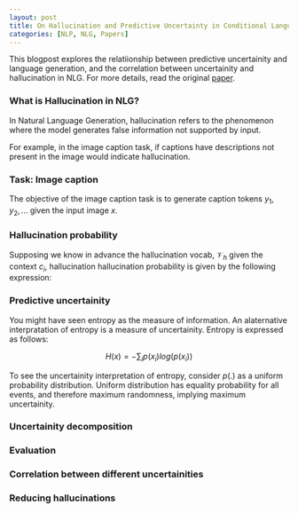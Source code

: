 ```yaml
---
layout: post
title: On Hallucination and Predictive Uncertainty in Conditional Language Generation
categories: [NLP, NLG, Papers]
---
```


This blogpost explores the relatiionship between predictive uncertainity and language generation, 
and the correlation between uncertainity and hallucination in NLG. For more details, read the 
original [paper](https://arxiv.org/abs/2103.15025). 

### What is Hallucination in NLG?

In Natural Language Generation, hallucination refers to the phenomenon where the model
generates false information not supported by input. 


For example, in the image caption task, if captions have descriptions not present in the image 
would indicate hallucination.


### Task: Image caption

The objective of the image caption task is to generate caption tokens $y_1, y_2, ...$ given the 
input image $x$.

### Hallucination probability

Supposing we know in advance the hallucination vocab, $\mathcal{V}_h$ given the context $c_i$, hallucination 
hallucination probability is given by the following expression:




### Predictive uncertainity

You might have seen entropy as the measure of information. An alaternative interpratation of entropy 
is a measure of uncertainity. Entropy is expressed as follows:

$$ \begin{equation} H(x) = -\sum_i p(x_i) log(p(x_i))\end{equation} $$

To see the uncertainity interpretation of entropy, consider $p(.)$ as a uniform probability distribution. 
Uniform distribution has equality probability for all events, and therefore maximum randomness, implying 
maximum uncertainity. 


### Uncertainity decomposition

### Evaluation

### Correlation between different uncertainities

### Reducing hallucinations

